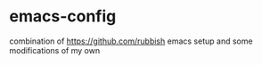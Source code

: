emacs-config
============

combination of https://github.com/rubbish emacs setup and some modifications of my own
